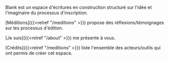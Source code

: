 

Blank est un espace d'écritures en construction structuré sur l'idée et l'imaginaire du processus d'inscription.

<!--
[Blog]({{< relref "/blog" >}}) rassemble un ensemble de posts divers.
-->

[Méditions]({{<relref "/meditions" >}}) propose des réflexions/témoignages sur les processus d'édition. 

[Je suis]({{<relref "/about" >}}) me présente à vous. 

[Crédits]({{<relref "/meditions" >}}) liste l'ensemble des acteurs/outils qui ont permis de créer cet espace. 
